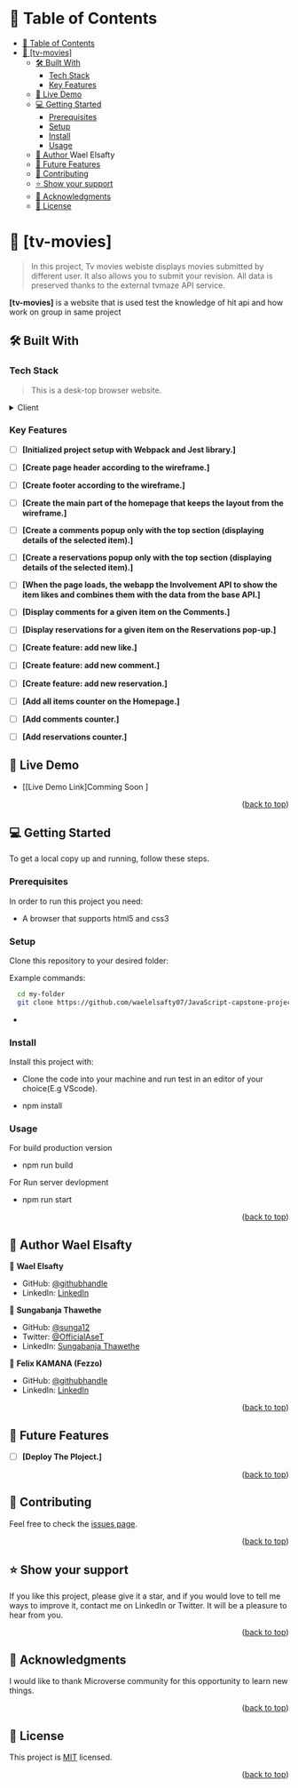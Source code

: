 <a name="readme-top"></a>

<!--
HOW TO USE:
This is an example of how you may give instructions on setting up your project locally.

Modify this file to match your project and remove sections that don't apply.

REQUIRED SECTIONS:
- Table of Contents
- About the Project
  - Built With
  - Live Demo
- Getting Started
- Authors
- Acknowledgements
- License

OPTIONAL SECTIONS:
- FAQ

After you're finished please remove all the comments and instructions!
-->

<div align="center">
  <!-- You are encouraged to replace this logo with your own! Otherwise you can also remove it. -->
  <!-- <img src="murple_logo.png" alt="logo" width="140"  height="auto" /> -->
  <br/>

  <!-- <h3><b>Microverse README Template</b></h3> -->

</div>

<!-- TABLE OF CONTENTS -->

# 📗 Table of Contents

- [📗 Table of Contents](#-table-of-contents)
- [📖 [tv-movies] <a name="about-project"></a>](#-tv-movies-)
  - [🛠 Built With <a name="HTML and CSS"></a>](#-built-with-)
    - [Tech Stack <a name="Front end"></a>](#tech-stack-)
    - [Key Features](#key-features)
  - [🚀 Live Demo <a name="https://github.com/waelelsafty07/JavaScript-capstone-project/dist"></a>](#-live-demo-)
  - [💻 Getting Started <a name="getting-started"></a>](#-getting-started-)
    - [Prerequisites](#prerequisites)
    - [Setup](#setup)
    - [Install](#install)
    - [Usage](#usage)
  - [👥 Author <a name="authors">Wael Elsafty</a>](#-author-wael-elsafty)
  - [🔭 Future Features <a name="future-features"></a>](#-future-features-)
  - [🤝 Contributing <a name="contributing"></a>](#-contributing-)
  - [⭐️ Show your support <a name="support"></a>](#️-show-your-support-)
  - [🙏 Acknowledgments <a name="acknowledgements"></a>](#-acknowledgments-)
  - [📝 License <a name="license"></a>](#-license-)

<!-- PROJECT DESCRIPTION -->

# 📖 [tv-movies] <a name="about-project"></a>

> In this project, Tv movies webiste displays movies submitted by different user. It also allows you to submit your revision. All data is preserved thanks to the external tvmaze API service.

**[tv-movies]** is a website that is used test the knowledge of hit api and how work on group in same project

## 🛠 Built With <a name="HTML and CSS"></a>

### Tech Stack <a name="Front end"></a>

> This is a desk-top browser website.

<details>
  <summary>Client</summary>
  <ul>
    <li><a href="#">HTML</a></li>
    <li><a href="#">CSS</a></li>
    <li><a href="#">JS</a></li>
  </ul>
</details>

<!-- Features -->

### Key Features

- [ ] **[Initialized project setup with Webpack and Jest library.]**
- [ ] **[Create page header according to the wireframe.]**
- [ ] **[Create footer according to the wireframe.]**
- [ ] **[Create the main part of the homepage that keeps the layout from the wireframe.]**
- [ ] **[Create a comments popup only with the top section (displaying details of the selected item).]**
- [ ] **[Create a reservations popup only with the top section (displaying details of the selected item).]**
- [ ] **[When the page loads, the webapp the Involvement API to show the item likes and combines them with the data from the base API.]**
- [ ] **[Display comments for a given item on the Comments.]**
- [ ] **[Display reservations for a given item on the Reservations pop-up.]**
- [ ] **[Create feature: add new like.]**
- [ ] **[Create feature: add new comment.]**
- [ ] **[Create feature: add new reservation.]**
- [ ] **[Add all items counter on the Homepage.]**
- [ ] **[Add comments counter.]**
- [ ] **[Add reservations counter.]**


<!-- LIVE DEMO -->

## 🚀 Live Demo <a name="https://github.com/waelelsafty07/JavaScript-capstone-project/dist"></a>

- [[Live Demo Link]Comming Soon ]

<p align="right">(<a href="#readme-top">back to top</a>)</p>

<!-- GETTING STARTED -->

## 💻 Getting Started <a name="getting-started"></a>

To get a local copy up and running, follow these steps.

### Prerequisites

In order to run this project you need:

- A browser that supports html5 and css3

### Setup

Clone this repository to your desired folder:

Example commands:

```sh
  cd my-folder
  git clone https://github.com/waelelsafty07/JavaScript-capstone-project.git
```

-

### Install

Install this project with:

- Clone the code into your machine and run test in an editor of your choice(E.g VScode).

- npm install

### Usage

For build production version

- npm run build

For Run server devlopment

- npm run start

<p align="right">(<a href="#readme-top">back to top</a>)</p>

<!-- AUTHORS -->

## 👥 Author <a name="authors">Wael Elsafty</a>

👤 **Wael Elsafty**

- GitHub: [@githubhandle](https://github.com/waelelsafty07)
- LinkedIn: [LinkedIn](https://www.linkedin.com/in/waelelsafty07/)
  
👤 **Sungabanja Thawethe**

- GitHub: [@sunga12](https://github.com/sunga12)
- Twitter: [@OfficialAseT](https://twitter.com/OfficialAseT)
- LinkedIn: [Sungabanja Thawethe](https://www.linkedin.com/in/sungabanja-thawethe-b3419b142/)

👤 **Felix KAMANA (Fezzo)**

- GitHub: [@githubhandle](https://github.com/fezzopro)
- LinkedIn: [LinkedIn](https://www.linkedin.com/in/kamana-felix-9b6731105/)


<p align="right">(<a href="#readme-top">back to top</a>)</p>

<!-- FUTURE FEATURES -->

## 🔭 Future Features <a name="future-features"></a>

- [ ] **[Deploy The Ploject.]**

<p align="right">(<a href="#readme-top">back to top</a>)</p>

## 🤝 Contributing <a name="contributing"></a>

Feel free to check the [issues page](https://github.com/waelelsafty07/JavaScript-capstone-project/issues).

<p align="right">(<a href="#readme-top">back to top</a>)</p>

<!-- SUPPORT -->

## ⭐️ Show your support <a name="support"></a>

If you like this project, please give it a star, and if you would love to tell me ways to improve it, contact me on LinkedIn or Twitter. It will be a pleasure to hear from you.

<p align="right">(<a href="#readme-top">back to top</a>)</p>

<!-- ACKNOWLEDGEMENTS -->

## 🙏 Acknowledgments <a name="acknowledgements"></a>

I would like to thank Microverse community for this opportunity to learn new things.

<p align="right">(<a href="#readme-top">back to top</a>)</p>

<!-- FAQ (optional) -->

<!-- LICENSE -->

## 📝 License <a name="license"></a>

This project is [MIT](./LICENSE) licensed.

<p align="right">(<a href="#readme-top">back to top</a>)</p>
